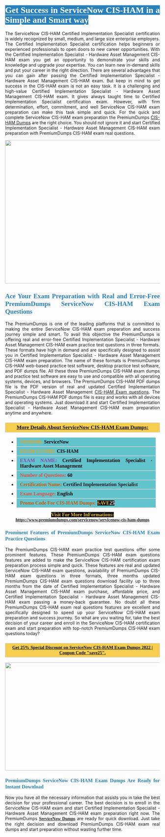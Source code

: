 <h1 style="text-align: justify;"><span style="color:#ffffff;"><span style="font-family:Georgia,serif;"><strong><span style="background-color:#2980b9;">Get Success in ServiceNow CIS-HAM in a Simple and Smart way</span></strong></span></span></h1>

<p style="text-align: justify;">The ServiceNow CIS-HAM Certified Implementation Specialist certification is widely recognized by small, medium, and large size enterprise employers. The Certified Implementation Specialist certification helps beginners or experienced professionals to open doors to new career opportunities. With the Certified Implementation Specialist - Hardware Asset Management CIS-HAM exam you get an opportunity to demonstrate your skills and knowledge and upgrade your expertise. You can learn new in-demand skills and put your career in the right direction. There are several advantages that you can gain after passing the Certified Implementation Specialist - Hardware Asset Management CIS-HAM exam. But keep in mind to get success in the CIS-HAM exam is not an easy task. It is a challenging and high-value Certified Implementation Specialist - Hardware Asset Management CIS-HAM exam. It gives always taught time to Certified Implementation Specialist certification exam. However, with firm determination, effort, commitment, and well ServiceNow CIS-HAM exam preparation can make this task simple and quick. For the quick and complete ServiceNow CIS-HAM exam preparation the PremiumDumps <a href="https://www.premiumdumps.com/servicenow/servicenow-cis-ham-dumps">CIS-HAM Dumps</a> are the right choice. You should not ignore it and start Certified Implementation Specialist - Hardware Asset Management CIS-HAM exam preparation with PremiumDumps CIS-HAM exam real questions.</p>

<p style="text-align: center;"><a href="https://www.premiumdumps.com/servicenow/servicenow-cis-ham-dumps"><img alt="" src="https://i.imgur.com/KJGzbJ2.jpeg" style="width: 700px; height: 465px;" /></a></p>

<h2 style="text-align: justify;"><span style="color:#2980b9;"><span style="font-family:Georgia,serif;"><strong>Ace Your Exam Preparation with Real and Error-Free PremiumDumps ServiceNow CIS-HAM Exam Questions</strong></span></span></h2>

<p style="text-align: justify;">The PremiumDumps is one of the leading platforms that is committed to making the entire ServiceNow CIS-HAM exam preparation and success journey simple and smart. To avail this objective the PremiumDumps is offering real and error-free Certified Implementation Specialist - Hardware Asset Management CIS-HAM exam practice test questions in three formats. These formats have high in demand and are specifically designed to assist you in Certified Implementation Specialist - Hardware Asset Management CIS-HAM exam preparation. The name of these formats is PremiumDumps CIS-HAM web-based practice test software, desktop practice test software, and PDF dumps file. All these three PremiumDumps CIS-HAM exam dumps and practice test software are easy to use and compatible with all operating systems, devices, and browsers. The PremiumDumps CIS-HAM PDF dumps file is the PDF version of real and updated Certified Implementation Specialist - Hardware Asset Management <a href="https://www.premiumdumps.com/servicenow/servicenow-cis-ham-dumps">CIS-HAM Exam questions</a>. The PremiumDumps CIS-HAM PDF dumps file is easy and works with all devices and operating systems. Just download it and start Certified Implementation Specialist - Hardware Asset Management CIS-HAM exam preparation anytime and anywhere.</p>

<h3 style="background: #f7ce50; border: 1px solid rgb(204, 204, 204); padding: 5px 10px; text-align: center;"><span style="font-family:Georgia,serif;"><u><u><span style="color:#000000;"><span style="font-size:11pt"><span style="line-height:normal"><b><span style="font-size:13.0pt"><span cambria="">More Details About ServiceNow CIS-HAM Exam Dumps:</span></span></b></span></span></span></u></u></span></h3>

<ul>
	<li style="margin:0cm 10pt">
	<div style="background:#61c4cd; border: 1px solid rgb(204, 204, 204); padding: 5px 10px; text-align: justify;"><span style="font-family:Georgia,serif;"><span style="font-size:11pt"><span style="line-height:normal"><b><span style="font-size:12.0pt"><span new="" roman="" times=""><span style="color:#f39c12;">VENDOR:</span> <span style="color:#000000;">ServiceNow</span></span></span></b></span></span></span></div>
	</li>
	<li style="margin:0cm 10pt">
	<div style="background: #61c4cd; border: 1px solid rgb(204, 204, 204); padding: 5px 10px; text-align: justify;"><span style="font-family:Georgia,serif;"><span style="font-size:11pt"><span style="line-height:normal"><b><span style="font-size:12.0pt"><span new="" roman="" times=""><span style="color:#f39c12;">EXAM CCODE:</span> <span style="color:#000000;">CIS-HAM</span></span></span></b></span></span></span></div>
	</li>
	<li style="margin:0cm 10pt">
	<div style="background: #61c4cd; border: 1px solid rgb(204, 204, 204); padding: 5px 10px; text-align: justify;"><span style="font-family:Georgia,serif;"><span style="font-size:11pt"><span style="line-height:normal"><b><span style="font-size:12.0pt"><span new="" roman="" times=""><span style="color:#8e44ad;">EXAM NAME:</span> <span style="color:#000000;">Certified Implementation Specialist - Hardware Asset Management</span></span></span></b></span></span></span></div>
	</li>
	<li style="margin:0cm 10pt">
	<div style="background: #61c4cd; border: 1px solid rgb(204, 204, 204); padding: 5px 10px;"><span style="font-family:Georgia,serif;"><span style="font-size:11pt"><span style="line-height:normal"><b><span style="font-size:12.0pt"><span new="" roman="" times=""><span style="color:#e74c3c;">Number of Questions:</span><span style="color:#000000;"><span style="color:#f1c40f;"> </span>60</span></span></span></b></span></span></span></div>
	</li>
	<li style="margin:0cm 10pt">
	<div style="background: #61c4cd; border: 1px solid rgb(204, 204, 204); padding: 5px 10px; text-align: justify;"><span style="font-family:Georgia,serif;"><span style="font-size:11pt"><span style="line-height:normal"><b><span style="font-size:12.0pt"><span new="" roman="" times=""><span style="color:#d35400;">Certification Name:</span> Certified Implementation Specialist</span></span></b></span></span></span></div>
	</li>
	<li style="margin:0cm 10pt">
	<div style="background: #61c4cd; border: 1px solid rgb(204, 204, 204); padding: 5px 10px; text-align: justify;"><span style="font-family:Georgia,serif;"><span style="font-size:11pt"><span style="line-height:normal"><b><span style="font-size:12.0pt"><span new="" roman="" times=""><span style="color:#e74c3c;">Exam Language:</span> <span style="color:#000000;">English</span></span></span></b></span></span></span></div>
	</li>
	<li style="margin:0cm 10pt">
	<div style="background: #61c4cd; border: 1px solid rgb(204, 204, 204); padding: 5px 10px;"><span style="font-family:Georgia,serif;"><span style="font-size:11pt"><span style="line-height:normal"><b><span style="font-size:12.0pt"><span new="" roman="" times=""><span style="color:#d35400;">Promo Code For CIS-HAM Dumps:</span><span style="color:#f1c40f;"> <span style="background-color:#000000;">SAVE</span></span><span style="color:#ffffff;"><span style="background-color:#000000;">25</span></span></span></span></b></span></span></span></div>
	</li>
</ul>

<p style="text-align: center;"><span style="font-family:Georgia,serif;"><strong><span style="font-size:16px;"><span style="color:#f1c40f;"><span style="background-color:#000000;">Visit For More InFormations:</span></span></span> <a href="https://www.premiumdumps.com/servicenow/servicenow-cis-ham-dumps">https://www.premiumdumps.com/servicenow/servicenow-cis-ham-dumps</a></strong></span></p>

<h3 style="text-align: justify;"><span style="color:#2980b9;"><span style="font-family:Georgia,serif;"><strong><strong><strong>Prominent Features of PremiumDumps ServiceNow CIS-HAM Exam Practice Questions</strong></strong></strong></span></span></h3>

<p style="text-align: justify;">The PremiumDumps CIS-HAM exam practice test questions offer some prominent features. These PremiumDumps CIS-HAM exam questions features are added to make the ServiceNow CIS-HAM certification exam preparation process simple and quick. These features are real and updated ServiceNow CIS-HAM exam questions, availability of PremiumDumps CIS-HAM exam questions in three formats, three months updated PremiumDumps CIS-HAM exam questions download facility up to three months from the date of Certified Implementation Specialist - Hardware Asset Management CIS-HAM exam purchase, affordable price, and Certified Implementation Specialist - Hardware Asset Management CIS-HAM exam passing a money-back guarantee. No doubt all these PremiumDumps CIS-HAM exam real questions features are excellent and specifically designed to speed up your ServiceNow CIS-HAM exam preparation and success journey. So what are you waiting for, take the best decision of your career and enroll in the ServiceNow CIS-HAM certification exam and start preparation with top-notch PremiumDumps CIS-HAM exam questions today?</p>

<h3 style="background: rgb(247, 206, 80); border: 1px solid rgb(204, 204, 204); padding: 5px 10px; text-align: center;"><span style="font-family:Georgia,serif;"><u><span style="color:#000000;"><span style="font-size:11pt;"><span style="line-height:normal;"><b><span cambria="">Get 25% Special Discount on ServiceNow CIS-HAM Exam Dumps 2022 | Coupon Code "save25".</span></b></span></span></span></u></span></h3>

<p style="text-align: center;"><strong><strong><a href="https://www.premiumdumps.com/servicenow/servicenow-cis-ham-dumps"><img alt="" src="https://i.imgur.com/F18GQwv.jpeg" style="width: 700px; height: 350px;" /></a></strong></strong></p>

<h3 style="text-align: justify;"><strong><span style="color:#2980b9;"><span style="font-family:Georgia,serif;"><strong><strong><strong>PremiumDumps ServiceNow CIS-HAM Exam Dumps Are Ready for Instant Download</strong></strong></strong></span></span></strong></h3>

<p style="text-align: justify;">Now you have all the necessary information that assists you in take the best decision for your professional career. The best decision is to enroll in the ServiceNow CIS-HAM exam and start Certified Implementation Specialist - Hardware Asset Management CIS-HAM exam preparation right now. The PremiumDumps <span style="font-family:Georgia,serif;"><strong><a href="https://www.premiumdumps.com/servicenow-exam-dumps">ServiceNow Dumps</a></strong></span> are ready for quick download. Just take the right decision and download PremiumDumps CIS-HAM exam real dumps and start preparation without wasting further time.</p>
